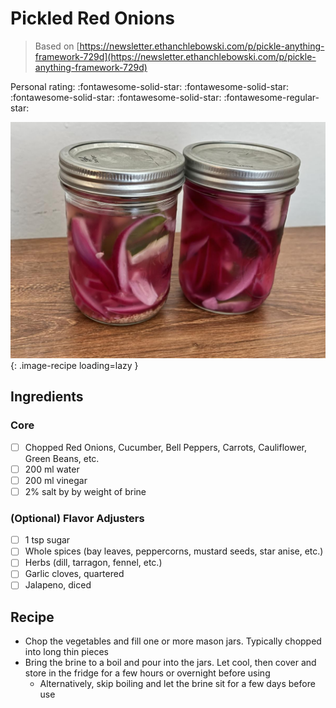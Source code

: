 # Pickled Red Onions

> Based on [https://newsletter.ethanchlebowski.com/p/pickle-anything-framework-729d](https://newsletter.ethanchlebowski.com/p/pickle-anything-framework-729d)

<!-- {cts} rating=4; (User can specify rating on scale of 1-5) -->

Personal rating: :fontawesome-solid-star: :fontawesome-solid-star: :fontawesome-solid-star: :fontawesome-solid-star: :fontawesome-regular-star:

<!-- {cte} -->

<!-- {cts} name_image=pickled_red_onions.jpeg; (User can specify image name) -->

![pickled_red_onions.jpeg](./pickled_red_onions.jpeg){: .image-recipe loading=lazy }

<!-- {cte} -->

## Ingredients

### Core

- [ ] Chopped Red Onions, Cucumber, Bell Peppers, Carrots, Cauliflower, Green Beans, etc.
- [ ] 200 ml water
- [ ] 200 ml vinegar
- [ ] 2% salt by by weight of brine

### (Optional) Flavor Adjusters

- [ ] 1 tsp sugar
- [ ] Whole spices (bay leaves, peppercorns, mustard seeds, star anise, etc.)
- [ ] Herbs (dill, tarragon, fennel, etc.)
- [ ] Garlic cloves, quartered
- [ ] Jalapeno, diced

## Recipe

- Chop the vegetables and fill one or more mason jars. Typically chopped into long thin pieces
- Bring the brine to a boil and pour into the jars. Let cool, then cover and store in the fridge for a few hours or overnight before using
    - Alternatively, skip boiling and let the brine sit for a few days before use
